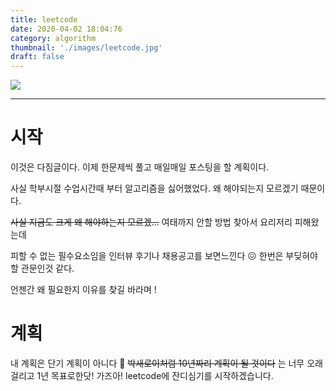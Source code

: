 ```yaml
---
title: leetcode
date: 2020-04-02 18:04:76
category: algorithm
thumbnail: './images/leetcode.jpg'
draft: false
---
```


![](./images/leetcode.png)

<hr/>

<!-- ```toc
# This code block gets replaced with the TOC
exclude: Table of Contents
tight: false,
from-heading: 1
to-heading: 6
``` -->

# 시작
이것은 다짐글이다.
이제 한문제씩 풀고 매일매일 포스팅을 할 계획이다.

사실 학부시절 수업시간때 부터 알고리즘을 싫어했었다.
왜 해야되는지 모르겠기 때문이다.

~~사실 지금도 크게 왜 해야하는지 모르겠...~~
여태까지 안할 방법 찾아서 요리저리 피해왔는데

피할 수 없는 필수요소임을 인터뷰 후기나 채용공고를 보면느낀다 😖
한번은 부딪혀야할 관문인것 같다.

언젠간 왜 필요한지 이유를 찾길 바라며 !


# 계획
내 계획은 단기 계획이 아니다 🤔
~~박새로이처럼 10년짜리 계획이 될 것이다~~ 는 너무 오래 걸리고 1년 목표로한닷! 가즈아!
leetcode에 잔디심기를 시작하겠습니다.